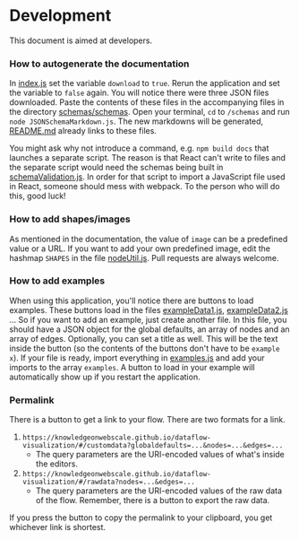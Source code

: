 # Development

This document is aimed at developers.

### How to autogenerate the documentation

In [index.js](src/index.js) set the variable `download` to `true`. Rerun the application and set the variable to `false`
again. You will notice there were three JSON files downloaded. Paste the contents of these files in the accompanying
files in the directory [schemas/schemas](schemas/schemas). Open your terminal, `cd` to `/schemas` and
run `node JSONSchemaMarkdown.js`. The new markdowns will be generated, [README.md](README.md) already links to these
files.

You might ask why not introduce a command, e.g. `npm build docs` that launches a separate script. The reason is that
React can't write to files and the separate script would need the schemas being built
in [schemaValidation.js](src/lib/schemaValidation.js). In order for that script to import a JavaScript file used in 
React, someone should mess with webpack. To the person who will do this, good luck!

### How to add shapes/images

As mentioned in the documentation, the value of `image` can be a predefined value or a URL. If you want to add your own
predefined
image, edit the hashmap `SHAPES` in the file [nodeUtil.js](./src/components/node/nodeUtil.js). Pull requests are always
welcome.

### How to add examples

When using this application, you'll notice there are buttons to load examples. These buttons load in the
files [exampleData1.js](./src/data/examples/exampleData1.js), [exampleData2.js](./src/data/examples/exampleData2.js) ...
So if you want to
add
an example, just create another file. In this file, you should have a JSON object for the global defaults, an array of
nodes
and an array of edges. Optionally, you can set a title as well. This will be the text inside the button (so the contents
of the buttons don't have to be `example x`). If your file is ready, import everything
in [examples.js](./src/data/examples.js) and add your imports to the array `examples`. A button to load in
your example will automatically show up if you restart the application.

### Permalink

There is a button to get a link to your flow. There are two formats for a link.

1) `https://knowledgeonwebscale.github.io/dataflow-visualization/#/customdata?globaldefaults=...&nodes=...&edges=...`
    * The query parameters are the URI-encoded values of what's inside the editors.
2) `https://knowledgeonwebscale.github.io/dataflow-visualization/#/rawdata?nodes=...&edges=...`
    * The query parameters are the URI-encoded values of the raw data of the flow. Remember, there is a button to export
      the raw data.

If you press the button to copy the permalink to your clipboard, you get whichever link is shortest. 

